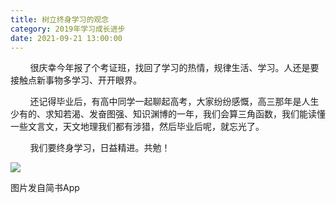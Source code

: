 ```yaml
---
title: 树立终身学习的观念
category: 2019年学习成长进步
date: 2021-09-21 13:00:00
---
```


        很庆幸今年报了个考证班，找回了学习的热情，规律生活、学习。人还是要接触点新事物多学习、开开眼界。

        还记得毕业后，有高中同学一起聊起高考，大家纷纷感慨，高三那年是人生少有的、求知若渴、发奋图强、知识渊博的一年，我们会算三角函数，我们能读懂一些文言文，天文地理我们都有涉猎，然后毕业后呢，就忘光了。

        我们要终身学习，日益精进。共勉！

![](https://markdown-1301532546.cos.ap-guangzhou.myqcloud.com/peipei_blog/20210921145952.jpeg)  

图片发自简书App